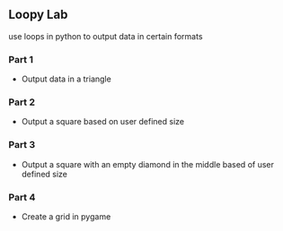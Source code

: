 ## Loopy Lab

use loops in python to output data in certain formats

### Part 1

- Output data in a triangle

### Part 2

- Output a square based on user defined size

### Part 3

- Output a square with an empty diamond in the middle based of user defined size

### Part 4

- Create a grid in pygame